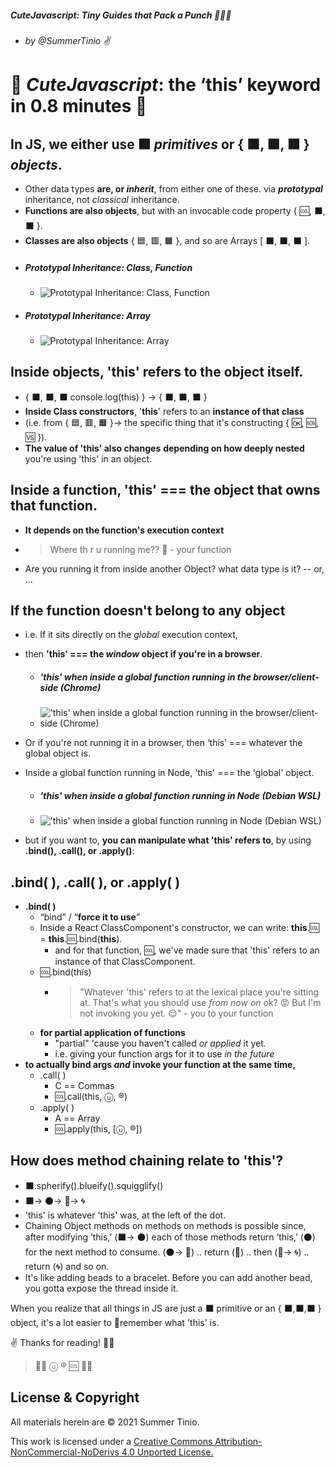 ##### *CuteJavascript*: Tiny Guides that Pack a Punch 👊💥💥 ###
- ###### by @SummerTinio ✌ ######

# 🚀 *CuteJavascript*: the ‘this’ keyword in 0.8 minutes 🚀

## **In JS, we either use ⬛ *primitives* or { ⬛, ⬛, ⬛ } *objects***. 
- Other data types **are, or *inherit***, from either one of these. via ***prototypal*** inheritance, not *classical* inheritance.
- **Functions are also objects**, but with an invocable code property { 🆒, ⬛, ⬛ }. 
- **Classes are also objects** { 🟦, 🟥, 🟧 }, and so are Arrays [ ⬛, ⬛, ⬛ ].
- ##### Prototypal Inheritance: Class, Function
  - ![Prototypal Inheritance: Class, Function](https://i.imgur.com/97f6dbZ.jpeg)
- ##### Prototypal Inheritance: Array
  - ![Prototypal Inheritance: Array](https://i.imgur.com/Ec8fCbn.jpeg)

## **Inside objects, 'this' refers to the object itself**. 
- { ⬛, ⬛, ⬛ console.log(this) } -> { ⬛, ⬛, ⬛ }
- **Inside Class constructors**, '**this**' refers to an **instance of that class** 
- (i.e. from { 🟦, 🟥, 🟧 }-> the specific thing that it's constructing { 🆗, 🆘, 🆚 }).
- **The value of 'this' also changes** **depending on how deeply nested** you're using 'this' in an object. 

## **Inside a function**, **'this' === the object that owns that function**. 
- **It depends on the function's execution context**
- > Where th r u running me?? 😤 - your function
- Are you running it from inside another Object? what data type is it? -- or, ...

## **If the function doesn't belong to any object** 
- i.e. If it sits directly on the *global* execution context, 
- then **'this' === the *window* object if you're in a browser**. 
  - ##### 'this' when inside a global function running in the browser/client-side (Chrome)
  - !['this' when inside a global function running in the browser/client-side (Chrome)](https://i.imgur.com/VaSK2j4.jpeg)

- Or if you're not running it in a browser, then ‘this’ === whatever the global object is. 
- Inside a global function running in Node, 'this' === the 'global' object.
  - ##### 'this' when inside a global function running in Node (Debian WSL)
  - !['this' when inside a global function running in Node (Debian WSL)](https://i.imgur.com/O9rhIEv.jpeg)

- but if you want to, **you can manipulate what 'this' refers to**, by using **.bind(), .call(), or .apply()**:

## .bind( ), .call( ), or .apply( )
- **.bind( )**
  - “bind” / “**force it to use**”
  - Inside a React ClassComponent's constructor, we can write: **this**.🆒 = **this**.🆒.bind(**this**). 
    - and for that function, 🆒, we've made sure that 'this' refers to an instance of that ClassComponent.
  - 🆒.bind(this)
    - > "Whatever 'this' refers to at the lexical place you're sitting at. That's what you should use *from now on* ok? 😡 But I'm not invoking you yet. 😌" - you to your function
  - **for partial application of functions**
    - "partial" 'cause you haven't called _or applied_ it yet. 
    - i.e. giving your function args for it to use *in the future*
- **to actually bind args *and* invoke your function at the same time,**
  - .call( )
    - C == Commas
    - 🆒.call(this, ⓤ, ®️)
  - .apply( )
    - A == Array
    - 🆒.apply(this, [ⓤ, ®️])

## **How does method chaining relate to 'this'?**
- ⬛️.spherify().blueify().squigglify()
- ⬛️-> ⚫️-> 🔵-> 🌀
- 'this' is whatever 'this' was, at the left of the dot.
- Chaining Object methods on methods on methods is possible since, after modifying ‘this,’ (⬛️-> ⚫️) each of those methods return ‘this,’ (⚫️) for the next method to consume. (⚫️-> 🔵) .. return (🔵) .. then (🔵-> 🌀) .. return (🌀) and so on. 
- It's like adding beads to a bracelet. Before you can add another bead, you gotta expose the thread inside it.


When you realize that all things in JS are just a ⬛ primitive or an { ⬛,⬛,⬛ } object, it's a lot easier to 🧠remember what 'this' is.

✌️ Thanks for reading! 🐱‍🚀
> 🌠🚀 ⓤ ®️ 🆒 🚀🌠

## License & Copyright

All materials herein are © 2021 Summer Tinio.

This work is licensed under a [Creative Commons Attribution-NonCommercial-NoDerivs 4.0 Unported License.](https://creativecommons.org/licenses/by-nc-nd/4.0/)
